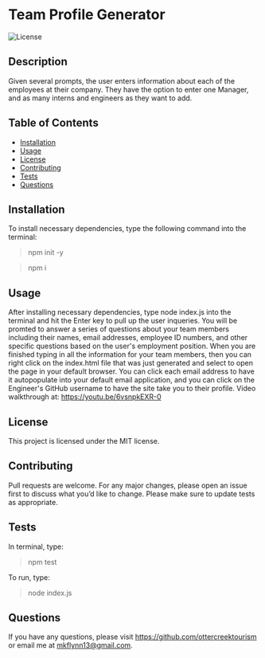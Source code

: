 # Team Profile Generator 
    
![License](https://img.shields.io/badge/License-MIT-yellow.svg)

## Description
Given several prompts, the user enters information about each of the employees at their company. They have the option to enter one Manager, and as many interns and engineers as they want to add.

  ## Table of Contents 
  * [Installation](#installation)
  * [Usage](#usage)
  * [License](#license)
  * [Contributing](#contributing)
  * [Tests](#tests)
  * [Questions](#questions)
  
  ## Installation
  
  To install necessary dependencies, type the following command into the terminal:
  
  > npm init -y

  >npm i


  ## Usage
  

  After installing necessary dependencies, type node index.js into the terminal and hit the Enter key to pull up the user inqueries. You will be promted to answer a series of questions about your team members including their names, email addresses, employee ID numbers, and other specific questions based on the user's employment position. When you are finished typing in all the information for your team members, then you can right click on the index.html file that was just generated and select to open the page in your default browser. You can click each email address to have it autopopulate into your default email application, and you can click on the Engineer's GitHub username to have the site take you to their profile. Video walkthrough at: https://youtu.be/6vsnpkEXR-0
  
  ## License

  This project is licensed under the MIT license.  

## Contributing

Pull requests are welcome. For any major changes, please open an issue first to discuss what you’d like to change. Please make sure to update tests as appropriate.

## Tests

In terminal, type:
> npm test

To run, type:
> node index.js

## Questions

If you have any questions, please visit https://github.com/ottercreektourism or email me at mkflynn13@gmail.com.
